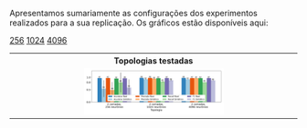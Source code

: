 Apresentamos sumariamente as configurações dos experimentos realizados para a sua replicação.
Os gráficos estão disponíveis aqui: 

[256](https://github.com/LEA-SF23/DroidAugmentor/blob/main/Campains256.md)
[1024]()
[4096]()




<div style="text-align: center;">
<table>
    <tbody>
        <tr>
            <th width="20%">Topologias testadas</th>
        </tr>
        <tr>
            <td><img src="https://github.com/LEA-SF23/DroidAugmentor/blob/main/Campains_Results/256/topologias/drebin_topologias_knn_page_1.png" alt="" style="max-width:50%;"></td>
        </tr>
</div>





